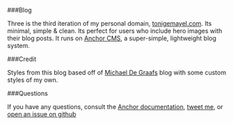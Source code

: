 ###Blog

Three is the third iteration of my personal domain, [tonigemayel.com](http://tonigemayel.com). Its minimal, simple & clean. Its perfect for users who include hero images with their blog posts. It runs on [Anchor CMS](http://anchorcms.com), a super-simple, lightweight blog system. 

###Credit

Styles from this blog based off of [Michael De Graafs](https://github.com/michieldegraaf/blog) blog with some custom styles of my own. 

###Questions

If you have any questions, consult the [Anchor documentation](http://anchorcms.com/docs), [tweet me](http://twitter.com/twogiraffes), or [open an issue on github](https://github.com/Tgemayel/Three/issues)
